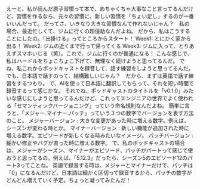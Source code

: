 
えーと、私が読んだ原子習慣って本で、めちゃくちゃ大事なこと言ってるんだけど、習慣を作るなら、元々の習慣に、新しい習慣を「ちょい足し」するのが一番いいんだって。
だってさ、いきなり大きな習慣なんて作れないじゃん？　私の場合、最近忙しくて、ジムに行くの超億劫なんだよね。
だから、私はこうすることにしたの。「出掛ける」ってところからスタート！
Week1: とにかく家から出る！
Week2: ジムの近くまで行って帰ってくる
Week3: ジムに入って、とりあえずスマホいじる（笑）。これで、ジムに行くのが普通になる！
こんな感じで、私はハードルをちょこちょこ下げて、無理なく続けようと思ってるんだ。
でね、私これからポッドキャストを録音して、話す練習をしようと思ってるんだ。
でも、日本語で話すのって、結構難しいじゃん？　だから、まずは英語で話す練習をするつもり。
で、AIを使って日本語に翻訳してもらって、それを短い時間で録音するって感じかな。
それでね、ポッドキャストのタイトルを「v0.1.0」みたいな感じにしようと思ってるんだけど、これってエンジニアの世界でよく使われる「セマンティックバージョニング」っていう命名規則なんだよね。
簡単に言うと、「メジャー.マイナー.パッチ」っていう３つの数字でバージョンを表す方法のこと。
メジャーバージョン : 大きな変更があった時に増える数字。例えば、シーズンが変わる時とか。
マイナーバージョン : 新しい機能が追加された時に増える数字。エピソードが新しくなる時みたいなイメージ。
パッチバージョン : 細かい修正やバグが直った時に増える数字。
で、私のポッドキャストの場合は、メジャーがシーズン、マイナーがエピソード、パッチがパートって感じで使おうと思ってるの。例えば、「5.12.3」だったら、シーズン5のエピソード12のパート3ってことね。
英語で録音する時は、メジャーとマイナーだけで、パッチは「0」になるんだけど、日本語は細かく区切って録音するから、パッチの数字がどんどん増えていく予定。ちょっと凝ってみたんだ！
